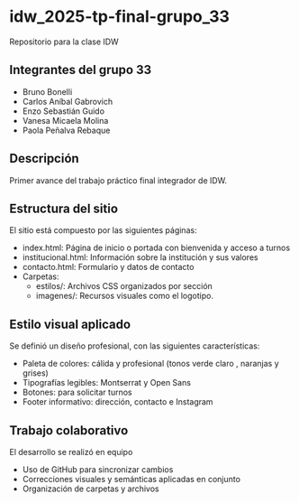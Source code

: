 # idw_2025-tp-final-grupo_33
Repositorio para la clase IDW

## Integrantes del grupo 33

- Bruno Bonelli  
- Carlos Aníbal Gabrovich  
- Enzo Sebastián Guido  
- Vanesa Micaela Molina  
- Paola Peñalva Rebaque
## Descripción
Primer avance del trabajo práctico final integrador de IDW.

## Estructura del sitio
El sitio está compuesto por las siguientes páginas:

- index.html: Página de inicio o portada con bienvenida y acceso a turnos  
- institucional.html: Información sobre la institución y sus valores  
- contacto.html: Formulario y datos de contacto  
- Carpetas:
  - estilos/: Archivos CSS organizados por sección  
  - imagenes/: Recursos visuales como el logotipo.

## Estilo visual aplicado
Se definió un diseño profesional, con las siguientes características:

- Paleta de colores: cálida y profesional (tonos verde claro , naranjas y grises)  
- Tipografías legibles: Montserrat y Open Sans  
- Botones: para solicitar turnos  
- Footer informativo: dirección, contacto e Instagram


## Trabajo colaborativo

El desarrollo se realizó en equipo

- Uso de GitHub para sincronizar cambios 
- Correcciones visuales y semánticas aplicadas en conjunto  
- Organización de carpetas y archivos  
